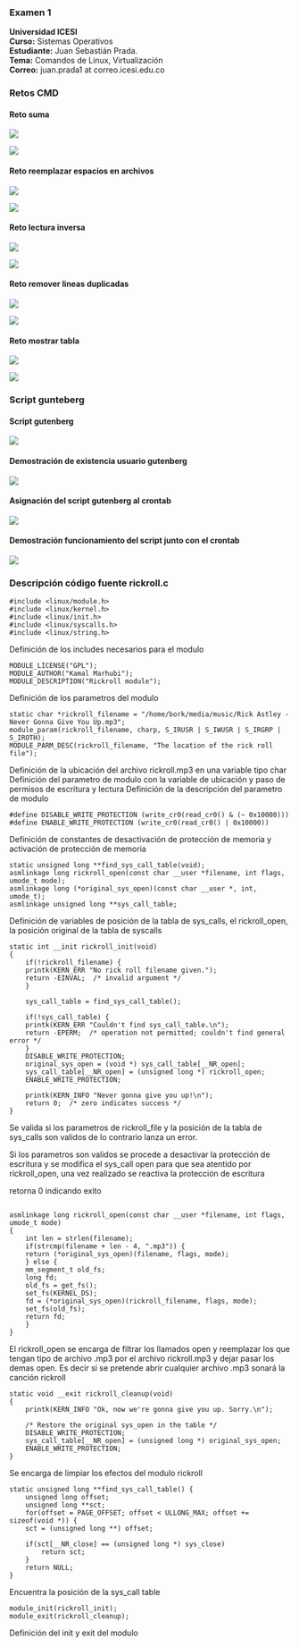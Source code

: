 ### Examen 1
**Universidad ICESI**  
**Curso:** Sistemas Operativos  
**Estudiante:** Juan Sebastián Prada.  
**Tema:** Comandos de Linux, Virtualización  
**Correo:** juan.prada1 at correo.icesi.edu.co

### Retos CMD

#### Reto suma

![][1]

![][2]

#### Reto reemplazar espacios en archivos

![][3]

![][4]

#### Reto lectura inversa

![][5]

![][6]

#### Reto remover lineas duplicadas

![][7]

![][8]

#### Reto mostrar tabla

![][9]

![][10]

### Script gunteberg

#### Script gutenberg

![][14]

#### Demostración de existencia usuario gutenberg

![][11]

#### Asignación del script gutenberg al crontab

![][12]

#### Demostración funcionamiento del script junto con el crontab

![][13]


### Descripción código fuente rickroll.c

```
#include <linux/module.h>
#include <linux/kernel.h>
#include <linux/init.h>
#include <linux/syscalls.h>
#include <linux/string.h>
```
Definición de los includes necesarios para el modulo

```
MODULE_LICENSE("GPL");
MODULE_AUTHOR("Kamal Marhubi");
MODULE_DESCRIPTION("Rickroll module");
```
Definición de los parametros del modulo
```
static char *rickroll_filename = "/home/bork/media/music/Rick Astley - Never Gonna Give You Up.mp3";
module_param(rickroll_filename, charp, S_IRUSR | S_IWUSR | S_IRGRP | S_IROTH);
MODULE_PARM_DESC(rickroll_filename, "The location of the rick roll file");
```
Definición de la ubicación del archivo rickroll.mp3 en una variable tipo char
Definición del parametro de modulo con la variable de ubicación y paso de permisos de escritura y lectura
Definición de la descripción del parametro de modulo
```
#define DISABLE_WRITE_PROTECTION (write_cr0(read_cr0() & (~ 0x10000)))
#define ENABLE_WRITE_PROTECTION (write_cr0(read_cr0() | 0x10000))
```
Definición de constantes de desactivación de protección de memoria y activación de protección de memoria
```
static unsigned long **find_sys_call_table(void);
asmlinkage long rickroll_open(const char __user *filename, int flags, umode_t mode);
asmlinkage long (*original_sys_open)(const char __user *, int, umode_t);
asmlinkage unsigned long **sys_call_table;
```
Definición de variables de posición de la tabla de sys_calls, el rickroll_open, la posición original de la tabla de syscalls


```
static int __init rickroll_init(void)
{
    if(!rickroll_filename) {
	printk(KERN_ERR "No rick roll filename given.");
	return -EINVAL;  /* invalid argument */
    }

    sys_call_table = find_sys_call_table();

    if(!sys_call_table) {
	printk(KERN_ERR "Couldn't find sys_call_table.\n");
	return -EPERM;  /* operation not permitted; couldn't find general error */
    }
    DISABLE_WRITE_PROTECTION;
    original_sys_open = (void *) sys_call_table[__NR_open];
    sys_call_table[__NR_open] = (unsigned long *) rickroll_open;
    ENABLE_WRITE_PROTECTION;

    printk(KERN_INFO "Never gonna give you up!\n");
    return 0;  /* zero indicates success */
}

```
Se valida si los parametros de rickroll_file y la posición de la tabla de sys_calls son validos
de lo contrario lanza un error.

Si los parametros son validos se procede a desactivar la protección de escritura y se modifica el
sys_call open para que sea atentido por rickroll_open, una vez realizado se reactiva la protección
de escritura

retorna 0 indicando exito

```

asmlinkage long rickroll_open(const char __user *filename, int flags, umode_t mode)
{
    int len = strlen(filename);
    if(strcmp(filename + len - 4, ".mp3")) {
	return (*original_sys_open)(filename, flags, mode);
    } else {
	mm_segment_t old_fs;
	long fd;
	old_fs = get_fs();
	set_fs(KERNEL_DS);
	fd = (*original_sys_open)(rickroll_filename, flags, mode);
	set_fs(old_fs);
	return fd;
    }
}

```
El rickroll_open se encarga de filtrar los llamados open y reemplazar los que tengan tipo de archivo .mp3
por el archivo rickroll.mp3 y dejar pasar los demas open.
Es decir si se pretende abrir cualquier archivo .mp3 sonará la canción rickroll

```
static void __exit rickroll_cleanup(void)
{
    printk(KERN_INFO "Ok, now we're gonna give you up. Sorry.\n");

    /* Restore the original sys_open in the table */
    DISABLE_WRITE_PROTECTION;
    sys_call_table[__NR_open] = (unsigned long *) original_sys_open;
    ENABLE_WRITE_PROTECTION;
}

```
Se encarga de limpiar los efectos del modulo rickroll
```
static unsigned long **find_sys_call_table() {
    unsigned long offset;
    unsigned long **sct;
    for(offset = PAGE_OFFSET; offset < ULLONG_MAX; offset += sizeof(void *)) {
	sct = (unsigned long **) offset;

	if(sct[__NR_close] == (unsigned long *) sys_close)
	    return sct;
    }
    return NULL;
}

```
Encuentra la posición de la sys_call table
```
module_init(rickroll_init);
module_exit(rickroll_cleanup);
```
Definición del init y exit del modulo


[1]:imagenes/Screenshot_1.png
[2]:imagenes/Screenshot_2.png
[3]:imagenes/Screenshot_3.png
[4]:imagenes/Screenshot_4.png
[5]:imagenes/Screenshot_5.png
[6]:imagenes/Screenshot_6.png
[7]:imagenes/Screenshot_7.png
[8]:imagenes/Screenshot_8.png
[9]:imagenes/Screenshot_9.png
[10]:imagenes/Screenshot_10.png
[11]:imagenes/Screenshot_11.png
[12]:imagenes/Screenshot_13.png
[13]:imagenes/Screenshot_14.png
[14]:imagenes/Screenshot_16.png
